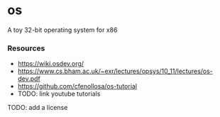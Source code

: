 # os

A toy 32-bit operating system for x86


### Resources
- https://wiki.osdev.org/
- https://www.cs.bham.ac.uk/~exr/lectures/opsys/10_11/lectures/os-dev.pdf
- https://github.com/cfenollosa/os-tutorial
- TODO: link youtube tutorials

TODO: add a license

